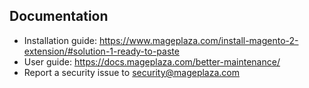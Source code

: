 ## Documentation

- Installation guide: https://www.mageplaza.com/install-magento-2-extension/#solution-1-ready-to-paste
- User guide: https://docs.mageplaza.com/better-maintenance/
- Report a security issue to security@mageplaza.com
